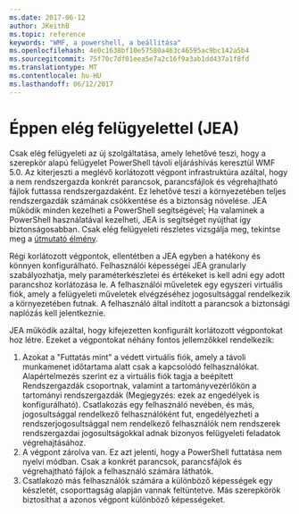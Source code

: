 ```yaml
---
ms.date: 2017-06-12
author: JKeithB
ms.topic: reference
keywords: "WMF, a powershell, a beállítása"
ms.openlocfilehash: 4e0c1638bf10e57580a463c46595ac9bc142a5b4
ms.sourcegitcommit: 75f70c7df01eea5e7a2c16f9a3ab1dd437a1f8fd
ms.translationtype: MT
ms.contentlocale: hu-HU
ms.lasthandoff: 06/12/2017
---
```

# <a name="just-enough-administration-jea"></a>Éppen elég felügyelettel (JEA)
Csak elég felügyeleti az új szolgáltatása, amely lehetővé teszi, hogy a szerepkör alapú felügyelet PowerShell távoli eljáráshívás keresztül WMF 5.0.  Az kiterjeszti a meglévő korlátozott végpont infrastruktúra azáltal, hogy a nem rendszergazda konkrét parancsok, parancsfájlok és végrehajtható fájlok futtassa rendszergazdaként.  Ez lehetővé teszi a környezetében teljes rendszergazdák számának csökkentése és a biztonság növelése.  JEA működik minden kezelheti a PowerShell segítségével; Ha valaminek a PowerShell használatával kezelheti, JEA is segítséget nyújthat így biztonságosabban.  Csak elég felügyeleti részletes vizsgálja meg, tekintse meg a [útmutató élmény](http://aka.ms/JEA).

Régi korlátozott végpontok, ellentétben a JEA egyben a hatékony és könnyen konfigurálható.  Felhasználói képességei JEA granularly szabályozhatja, mely paraméterkészletei és értékeket is kell adni egy adott parancshoz korlátozása le. A felhasználói műveletek egy egyszeri virtuális fiók, amely a felügyeleti műveletek elvégzéséhez jogosultsággal rendelkezik a környezetében futnak.  A felhasználó által indított a parancsok a biztonsági naplózás kell jelentkeznie.

JEA működik azáltal, hogy kifejezetten konfigurált korlátozott végpontokat hoz létre.  Ezeket a végpontokat néhány fontos jellemzőkkel rendelkezik:

1. Azokat a "Futtatás mint" a védett virtuális fiók, amely a távoli munkamenet időtartama alatt csak a kapcsolódó felhasználókat.  Alapértelmezés szerint ez a virtuális fiók tagja a beépített Rendszergazdák csoportnak, valamint a tartományvezérlőkön a tartományi rendszergazdák (Megjegyzés: ezek az engedélyek is konfigurálható). Csatlakozás egy felhasználó nevében, és más, jogosultsággal rendelkező felhasználóként fut, engedélyezheti a rendszerjogosultsággal nem rendelkező felhasználók nem rendszerek rendszergazdai jogosultságokkal adnak bizonyos felügyeleti feladatok végrehajtásához.
2. A végpont zárolva van.  Ez azt jelenti, hogy a PowerShell futtatása nem nyelvi módban.  Csak a konkrét parancsok, parancsfájlok és végrehajtható fájlok a felhasználó számára láthatók.
3. Csatlakozó más felhasználók számára a különböző képességek egy készletét, csoporttagság alapján vannak feltüntetve.  Más szerepkörök biztosíthat a azonos végpont különböző képességeket.

